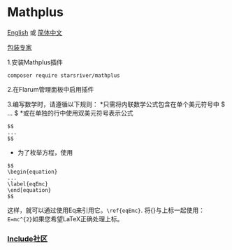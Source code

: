 # Mathplus

[English](https://github.com/StarsRivers/FlaJax/blob/main/README.md)
 或
[简体中文](https://github.com/StarsRivers/FlaJax/blob/main/READMECN.md)

[包装专家](https://packagist.org/packages/starsriver/mathplus)

1.安装Mathplus插件
```
composer require starsriver/mathplus
```
2.在Flarum管理面板中启用插件

3.编写数学时，请遵循以下规则：
*只需将内联数学公式包含在单个美元符号中 $ ... $
*或在单独的行中使用双美元符号表示公式
```
$$
...
$$
```
* 为了枚举方程，使用
```
$$
\begin{equation}
...
\label{eqEmc}
\end[equation}
$$
```
这样，就可以通过使用Eq来引用它。`\ref{eqEmc}`.
将{}与上标一起使用：`E=mc^{2}`如果您希望LaTeX正确处理上标。
### [Include社区](https://include.uotan.cn)
